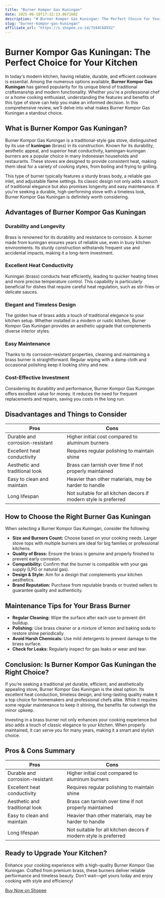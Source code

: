 ```yaml
---
title: "Burner Kompor Gas Kuningan"
date: 2025-06-10T17:32:13.867160Z
description: "# Burner Kompor Gas Kuningan: The Perfect Choice for Your Kitchen..."
slug: "burner-kompor-gas-kuningan"
affiliate_url: "https://s.shopee.co.id/7V44C68VX2"
---
```

# Burner Kompor Gas Kuningan: The Perfect Choice for Your Kitchen

In today's modern kitchen, having reliable, durable, and efficient cookware is essential. Among the numerous options available, **Burner Kompor Gas Kuningan** has gained popularity for its unique blend of traditional craftsmanship and modern functionality. Whether you're a professional chef or a home cooking enthusiast, understanding the features and benefits of this type of stove can help you make an informed decision. In this comprehensive review, we'll delve into what makes Burner Kompor Gas Kuningan a standout choice.

## What is Burner Kompor Gas Kuningan?

Burner Kompor Gas Kuningan is a traditional-style gas stove, distinguished by its use of **kuningan** (brass) in its construction. Known for its durability, aesthetic appeal, and superior heat conductivity, kamingan-kuningan burners are a popular choice in many Indonesian households and restaurants. These stoves are designed to provide consistent heat, making them ideal for a variety of cooking styles, from boiling and frying to grilling.

This type of burner typically features a sturdy brass body, a reliable gas inlet, and adjustable flame settings. Its classic design not only adds a touch of traditional elegance but also promises longevity and easy maintenance. If you're seeking a durable, high-performing stove with a timeless look, Burner Kompor Gas Kuningan is definitely worth considering.

## Advantages of Burner Kompor Gas Kuningan

### Durability and Longevity

Brass is renowned for its durability and resistance to corrosion. A burner made from kuningan ensures years of reliable use, even in busy kitchen environments. Its sturdy construction withstands frequent use and accidental impacts, making it a long-term investment.

### Excellent Heat Conductivity

Kuningan (brass) conducts heat efficiently, leading to quicker heating times and more precise temperature control. This capability is particularly beneficial for dishes that require careful heat regulation, such as stir-fries or delicate sauces.

### Elegant and Timeless Design

The golden hue of brass adds a touch of traditional elegance to your kitchen setup. Whether installed in a modern or rustic kitchen, Burner Kompor Gas Kuningan provides an aesthetic upgrade that complements diverse interior styles.

### Easy Maintenance

Thanks to its corrosion-resistant properties, cleaning and maintaining a brass burner is straightforward. Regular wiping with a damp cloth and occasional polishing keep it looking shiny and new.

### Cost-Effective Investment

Considering its durability and performance, Burner Kompor Gas Kuningan offers excellent value for money. It reduces the need for frequent replacements and repairs, saving you costs in the long run.

## Disadvantages and Things to Consider

| Pros | Cons |
|---------------------------|-----------------------------------------------------|
| Durable and corrosion-resistant | Higher initial cost compared to aluminum burners |
| Excellent heat conductivity | Requires regular polishing to maintain shine |
| Aesthetic and traditional look | Brass can tarnish over time if not properly maintained |
| Easy to clean and maintain | Heavier than other materials, may be harder to handle |
| Long lifespan | Not suitable for all kitchen decors if modern style is preferred |

## How to Choose the Right Burner Gas Kuningan

When selecting a Burner Kompor Gas Kuningan, consider the following:

- **Size and Burners Count:** Choose based on your cooking needs. Larger stove tops with multiple burners are ideal for big families or professional kitchens.
- **Quality of Brass:** Ensure the brass is genuine and properly finished to prevent early corrosion.
- **Compatibility:** Confirm that the burner is compatible with your gas supply (LPG or natural gas).
- **Design & Style:** Aim for a design that complements your kitchen aesthetics.
- **Brand Reputation:** Purchase from reputable brands or trusted sellers to guarantee quality and authenticity.

## Maintenance Tips for Your Brass Burner

- **Regular Cleaning:** Wipe the surface after each use to prevent dirt buildup.
- **Polishing:** Use brass cleaner or a mixture of lemon and baking soda to restore shine periodically.
- **Avoid Harsh Chemicals:** Use mild detergents to prevent damage to the brass surface.
- **Check for Leaks:** Regularly inspect for gas leaks or wear and tear.

## Conclusion: Is Burner Kompor Gas Kuningan the Right Choice?

If you’re seeking a traditional yet durable, efficient, and aesthetically appealing stove, Burner Kompor Gas Kuningan is the ideal option. Its excellent heat conduction, timeless design, and long-lasting quality make it a top choice for homemakers and professional chefs alike. While it requires some regular maintenance to keep it shining, the benefits far outweigh the minor upkeep.

Investing in a brass burner not only enhances your cooking experience but also adds a touch of classic elegance to your kitchen. When properly maintained, it can serve you for many years, making it a smart and stylish choice.

## Pros & Cons Summary

| **Pros** | **Cons** |
|---------------------------|-----------------------------------------------------|
| Durable and corrosion-resistant | Higher initial cost compared to aluminum burners |
| Excellent heat conductivity | Requires regular polishing to maintain shine |
| Aesthetic and traditional look | Brass can tarnish over time if not properly maintained |
| Easy to clean and maintain | Heavier than other materials, may be harder to handle |
| Long lifespan | Not suitable for all kitchen decors if modern style is preferred |

## Ready to Upgrade Your Kitchen?

Enhance your cooking experience with a high-quality Burner Kompor Gas Kuningan. Crafted from premium brass, these burners deliver reliable performance and timeless beauty. Don’t wait—get yours today and enjoy cooking with style and efficiency!

[Buy Now on Shopee](https://s.shopee.co.id/7V44C68VX2)